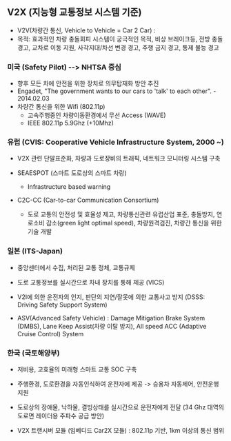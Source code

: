## V2X (지능형 교통정보 시스템 기준)

* V2V(차량간 통신, Vehicle to Vehicle = Car 2 Car) :
* 목적: 효과적인 차량 충돌회피 시스템이 궁극적인 목적, 비상 브레이크등, 전방 충돌 경고, 교차로 이동 지원, 사각지대/차선 변경 경고, 주행 금지 경고, 통제 불능 경고

### 미국 (Safety Pilot) --> NHTSA 중심

- 향후 모든 차에 안전을 위한 장치로 의무탑재화 방안 추진
- Engadet, "The government wants to our cars to 'talk' to each other". - 2014.02.03
- 차량간 통신을 위한 Wifi (802.11p)
  - 고속주행중인 차량이동환경에서 무선 Access (WAVE)
  - IEEE 802.11p 5.9Ghz (+10Mhz)

### 유럽 (CVIS: Cooperative Vehicle Infrastructure System, 2000 ~)

- V2X 관련 단말표준화, 차량과 도로장비의 트래픽, 네트워크 모니터링 시스템 구축
- SEAESPOT (스마트 도로상의 스마트 차랑)
  - Infrastructure based warning

- C2C-CC (Car-to-car Communication Consortium)
  - 도로 교통의 안전성 및 효율성 제고, 차량통신관련 유럽산업 표준, 충돌방지, 연로소비 감소(green light optimal speed), 차량원격검진, 차량간 통신을 위한 기술 개발

### 일본 (ITS-Japan)

- 중앙센터에서 수집, 처리된 교통 정체, 교통규제
- 도로 교통정보를 실시간으로 차내 장치를 통해 제공 (VICS)
- V2I에 의한 운전자의 인지, 판단의 지연/잘못에 의한 교통사고 방지 (DSSS: Driving Safety Support System)

- ASV(Advanced Safety Vehicle) : Damage Mitigation Brake System (DMBS), Lane Keep Assist(차량 이탈 방지), All speed ACC (Adaptive Cruise Control) System

### 한국 (국토해양부)

- 저비용, 고효율의 미래형 스마트 교통 SOC 구축
- 주행환경, 도로환경을 자동인식하여 운전자에 제공 -> 승용차 자동제어, 안전운행 지원
- 도로상의 장애물, 낙하물, 결빙상태를 실시간으로 운전자에게 전달
  (34 Ghz 대역의 도로면 레이더용 주파수 공급 방안)

- V2X 트랜시버 모듈 (임베디드 Car2X 모듈) : 802.11p 기반, 1km 이상의 통신 범위
